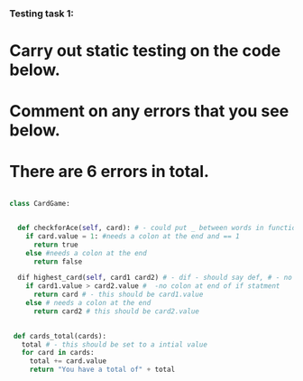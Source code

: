 ### Testing task 1:

# Carry out static testing on the code below.
# Comment on any errors that you see below.
# There are 6 errors in total. 

```python

class CardGame:


  def checkforAce(self, card): # - could put _ between words in function names and keep words in lower case although will still work and not really an error
    if card.value = 1: #needs a colon at the end and == 1
      return true 
    else #needs a colon at the end
      return false

  dif highest_card(self, card1 card2) # - dif - should say def, # - no comma between card1 and card2 - #4 no : at end 
    if card1.value > card2.value #  -no colon at end of if statment
      return card # - this should be card1.value
    else # needs a colon at the end
      return card2 # this should be card2.value
 

 def cards_total(cards): 
   total # - this should be set to a intial value
   for card in cards:
     total += card.value
     return "You have a total of" + total


```
